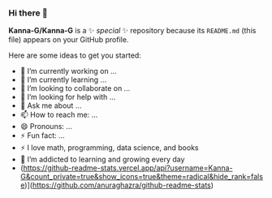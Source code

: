 ### Hi there 👋


**Kanna-G/Kanna-G** is a ✨ _special_ ✨ repository because its `README.md` (this file) appears on your GitHub profile.

Here are some ideas to get you started:

- 🔭 I’m currently working on ...
- 🌱 I’m currently learning ...
- 👯 I’m looking to collaborate on ...
- 🤔 I’m looking for help with ...
- 💬 Ask me about ...
- 📫 How to reach me: ...
- 😄 Pronouns: ...
- ⚡ Fun fact: ...
- :zap: I love math, programming, data science, and books
- 🌱 I’m addicted to learning and growing every day
- (https://github-readme-stats.vercel.app/api?username=Kanna-G&count_private=true&show_icons=true&theme=radical&hide_rank=false)](https://github.com/anuraghazra/github-readme-stats)
